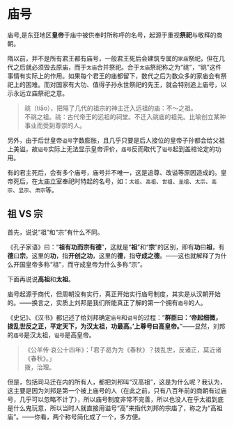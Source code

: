 # 庙号

庙号,是东亚地区**皇帝**于庙中被供奉时所称呼的名号，起源于重视**祭祀**与敬拜的商朝。

隋以前，并不是所有君王都有庙号，一般君王死后会建筑专属的`家庙`祭祀，但在几代之后就必须毁去原庙，而于`太庙`合并祭祀。合于`太庙`祭祀称之为“祧”，“祧”这件事情有实际上的作用。如果每个君王的庙都留下，数代之后为数众多的家庙会有祭祀上的困难。而对国家有大功、值得子孙永世祭祀的先王，就会特别追上庙号，以示永远立庙祭祀之意。

> 祧（tiāo），把隔了几代的祖宗的神主迁入远祖的庙：不～之祖。  
> 不祧之祖。祧：古代帝王的远祖的祠堂。不迁入祧庙的祖先。比喻创立某种事业而受到尊崇的人。

另外，由于后世皇帝`谥号`字数膨胀，且几乎只要是后人接位的皇帝子孙都会给父祖上美谥，故`谥号`实际上无法显示皇帝评价，`庙号`反而取代了`谥号`起到盖棺论定的功用。

有的君主死后，会有多个庙号，庙号并不唯一，这是追尊、改谥等原因造成的。皇帝死后，在太庙立室奉祀时特起的名号，如：`太祖`、`高祖`、`世祖`、`圣祖`、`太宗`、`高宗`、`显宗`、`肃宗`等。

## 祖 VS 宗

首先，说说“祖”和“宗”有什么不同。

《孔子家语》曰：“**祖有功而宗有德**”，这就是“**祖**”和“**宗**”的区别，即有**功**曰**祖**，有**德**曰**宗**。这里的**功**，指**开创之功**，这里的**德**，指**守成之德**。——这也就解释了为什么开国皇帝多称“祖”，而守成皇帝为什么多称“宗”。

下面再说说**高祖**和**太祖**。

庙号起源于商代，但周朝没有实行，真正开始实行庙号制度，其实是从汉朝开始的。——换言之，实质上刘邦是我们所能真正了解的第一个拥有`庙号`的人。

《史记》、《汉书》都记述了给刘邦确定`庙号`和`谥号`的过程：“**群臣曰：‘帝起细微，拨乱世反之正，平定天下，为汉太祖，功最高。’上尊号曰高皇帝。**”——显然，刘邦的`庙号`是汉太祖，`谥号`是高皇帝。

> 《公羊传·哀公十四年》：「君子曷为为《春秋》？拨乱世，反诸正，莫近诸《春秋》。」  
> 拨，治理。

但是，包括司马迁在内的所有人，都把刘邦叫“汉高祖”，这是为什么呢？我认为，这主要是因为刘邦是第一个被上庙号的人（在此之前，只有八百年前的商朝有过庙号，几乎可以忽略不计了），所以庙号制度非常不完善，所以也没人在乎太祖到底是什么鬼玩意，所以当时人就直接用谥号“高”来指代刘邦的宗庙了，称之为“高祖庙”。——你看，两个称号简化成了一个，多方便。
